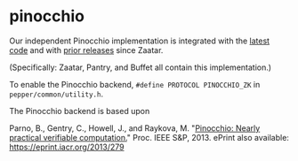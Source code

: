 # pinocchio #

Our independent Pinocchio implementation is integrated with the [latest code](https://github.com/pepper-project/pepper/) and with [prior releases](https://github.com/pepper-project/releases/) since Zaatar.

(Specifically: Zaatar, Pantry, and Buffet all contain this implementation.)

To enable the Pinocchio backend, `#define PROTOCOL PINOCCHIO_ZK` in `pepper/common/utility.h`.

The Pinocchio backend is based upon

Parno, B., Gentry, C., Howell, J., and Raykova, M. "[Pinocchio: Nearly practical verifiable computation.](http://research.microsoft.com/apps/pubs/default.aspx?id=180286)" Proc. IEEE S&amp;P, 2013. ePrint also available: https://eprint.iacr.org/2013/279
